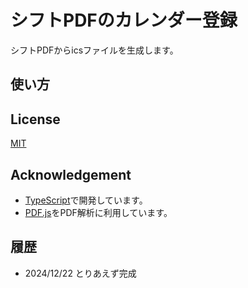 # シフトPDFのカレンダー登録

シフトPDFからicsファイルを生成します。

## 使い方

## License

[MIT](https://opensource.org/license/mit)

## Acknowledgement
- [TypeScript](https://www.typescriptlang.org)で開発しています。
- [PDF.js](https://mozilla.github.io/pdf.js/)をPDF解析に利用しています。

## 履歴
- 2024/12/22 とりあえず完成